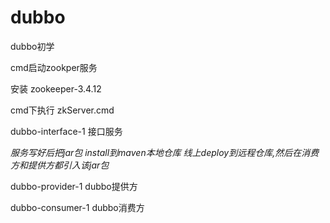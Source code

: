 # dubbo
dubbo初学


cmd启动zookper服务

安装 zookeeper-3.4.12

cmd下执行   zkServer.cmd

dubbo-interface-1  接口服务

*服务写好后把jar包 install到maven本地仓库  线上deploy到远程仓库,然后在消费方和提供方都引入该jar包*


dubbo-provider-1   dubbo提供方

dubbo-consumer-1   dubbo消费方



